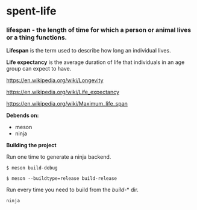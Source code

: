 # spent-life
### lifespan -  the length of time for which a person or animal lives or a thing functions.


**Lifespan** is the term used to describe how long an individual lives.

**Life expectancy** is the average duration of life that individuals in an age group can expect to have.

https://en.wikipedia.org/wiki/Longevity

https://en.wikipedia.org/wiki/Life_expectancy

https://en.wikipedia.org/wiki/Maximum_life_span

**Debends on:**

- meson
- ninja

**Building the project**

Run one time to generate a ninja backend.

```$ meson build-debug```

```$ meson --buildtype=release build-release```

Run every time you need to build from the *build-*\* dir.

```ninja```
